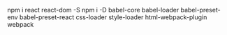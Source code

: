 npm i react react-dom -S
npm i -D babel-core babel-loader babel-preset-env babel-preset-react css-loader style-loader html-webpack-plugin webpack 